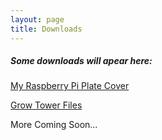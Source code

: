 ```yaml
---
layout: page
title: Downloads
---
```


##### Some downloads will apear here:

[My Raspberry Pi Plate Cover](https://github.com/ItalianSquirel/ItalianSquirel.github.io/raw/master/downloads/petiePiPlate.zip)

[Grow Tower Files](https://github.com/ItalianSquirel/ItalianSquirel.github.io/raw/master/downloads/Grow%20Tower%20Files%202.zip)


More Coming Soon...
